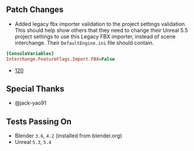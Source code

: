 ## Patch Changes
* Added legacy fbx importer validation to the project settings validation. This should help show others that they need to change their Unreal 5.5 project settings to use this Legacy FBX importer, instead of scene interchange. Their `DefaultEngine.ini` file should contain.
```ini
[ConsoleVariables]
Interchange.FeatureFlags.Import.FBX=False
```
  * [120](https://github.com/poly-hammer/BlenderTools/pull/120)


## Special Thanks
* @jack-yao91

## Tests Passing On
* Blender `3.6`, `4.2` (installed from blender.org)
* Unreal `5.3`, `5.4`
